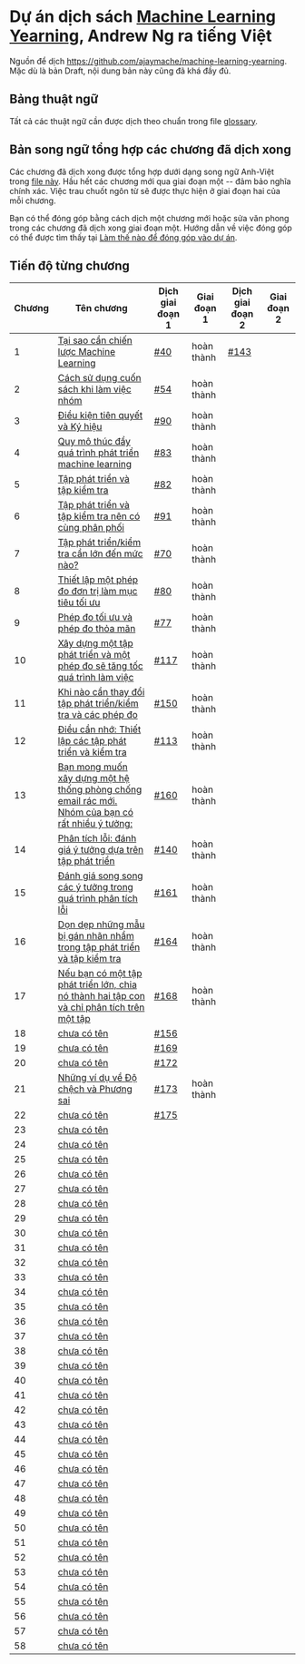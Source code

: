 # Dự án dịch sách [Machine Learning Yearning](https://www.deeplearning.ai/machine-learning-yearning/), Andrew Ng ra tiếng Việt

Nguồn để dịch https://github.com/ajaymache/machine-learning-yearning. Mặc dù là bản Draft, nội dung bản này cũng đã khá đầy đủ.

## Bảng thuật ngữ
Tất cả các thuật ngữ cần được dịch theo chuẩn trong file [glossary](glossary.md).

## Bản song ngữ tổng hợp các chương đã dịch xong
Các chương đã dịch xong được tổng hợp dưới dạng song ngữ Anh-Việt trong [file này](chapters/all_chapters.md). Hầu hết các chương mới qua giai đoạn một -- đảm bảo nghĩa chính xác. Việc trau chuốt ngôn từ sẽ được thực hiện ở giai đoạn hai của mỗi chương. 

Bạn có thể đóng góp bằng cách dịch một chương mới hoặc sửa văn phong trong các chương đã dịch xong giai đoạn một. Hướng dẫn về việc đóng góp có thể được tìm thấy tại [Làm thế nào để đóng góp vào dự án](contribution.md).

## Tiến độ từng chương

| Chương | Tên chương                                                                                                            | Dịch giai đoạn 1              | Giai đoạn 1 | Dịch giai đoạn 2              | Giai đoạn 2 |
|--------|-----------------------------------------------------------------------------------------------------------------------|-------------------------------|-------------|-------------------------------|-------------|
| 1      | [Tại sao cần chiến lược Machine Learning](chapters/ch01.md)                                                           | [#40](http://bit.ly/2qt2j5I)  | hoàn thành  | [#143](http://bit.ly/2paL9t5) |             |
| 2      | [Cách sử dụng cuốn sách khi làm việc nhóm](chapters/ch02.md)                                                          | [#54](http://bit.ly/2P3wMRW)  | hoàn thành  |                               |             |
| 3      | [Điều kiện tiên quyết và Ký hiệu](chapters/ch03.md)                                                                   | [#90](http://bit.ly/2pG1Yfi)  | hoàn thành  |                               |             |
| 4      | [Quy mô thúc đẩy quá trình phát triển machine learning](chapters/ch04.md)                                             | [#83](http://bit.ly/2Bqursa)  | hoàn thành  |                               |             |
| 5      | [Tập phát triển và tập kiểm tra](chapters/ch05.md)                                                                    | [#82](http://bit.ly/2Mt4jmV)  | hoàn thành  |                               |             |
| 6      | [Tập phát triển và tập kiểm tra nên có cùng phân phối](chapters/ch06.md)                                              | [#91](http://bit.ly/2MxIAKE)  | hoàn thành  |                               |             |
| 7      | [Tập phát triển/kiểm tra cần lớn đến mức nào?](chapters/ch07.md)                                                      | [#70](http://bit.ly/35Jetrj)  | hoàn thành  |                               |             |
| 8      | [Thiết lập một phép đo đơn trị làm mục tiêu tối ưu](chapters/ch08.md)                                                 | [#80](http://bit.ly/2pGMCqX)  | hoàn thành  |                               |             |
| 9      | [Phép đo tối ưu và phép đo thỏa mãn](chapters/ch09.md)                                                                | [#77](http://bit.ly/2VVgJXM)  | hoàn thành  |                               |             |
| 10     | [Xây dựng một tập phát triển và một phép đo sẽ tăng tốc quá trình làm việc](chapters/ch10.md)                         | [#117](http://bit.ly/2WdLYxp) | hoàn thành  |                               |             |
| 11     | [ Khi nào cần thay đổi tập phát triển/kiểm tra và các phép đo](chapters/ch11.md)                                      | [#150](http://bit.ly/361NZkJ) | hoàn thành  |                               |             |
| 12     | [Điều cần nhớ: Thiết lập các tập phát triển và kiểm tra](chapters/ch12.md)                                            | [#113](http://bit.ly/2Pe9d9a) | hoàn thành  |                               |             |
| 13     | [Bạn mong muốn xây dựng một hệ thống phòng chống email rác mới. Nhóm của bạn có rất nhiều ý tưởng:](chapters/ch13.md) | [#160](http://bit.ly/2PprDnG) | hoàn thành  |                               |             |
| 14     | [Phân tích lỗi: đánh giá ý tưởng dựa trên tập phát triển](chapters/ch14.md)                                           | [#140](http://bit.ly/2W6QbDa) | hoàn thành  |                               |             |
| 15     | [Đánh giá song song các ý tưởng trong quá trình phân tích lỗi](chapters/ch15.md)                                      | [#161](http://bit.ly/36g8aMf) | hoàn thành  |                               |             |
| 16     | [Dọn dẹp những mẫu bị gán nhãn nhầm trong tập phát triển và tập kiểm tra](chapters/ch16.md)                           | [#164](http://bit.ly/2MRrGqB) | hoàn thành  |                               |             |
| 17     | [Nếu bạn có một tập phát triển lớn, chia nó thành hai tập con và chỉ phân tích trên một tập](chapters/ch17.md)        | [#168](http://bit.ly/2JoQ5RZ) | hoàn thành  |                               |             |
| 18     | [chưa có tên](chapters/ch18.md)                                                                                       | [#156](http://bit.ly/348mZhW) |             |                               |             |
| 19     | [chưa có tên](chapters/ch19.md)                                                                                       | [#169](http://bit.ly/2WhQkUc) |             |                               |             |
| 20     | [chưa có tên](chapters/ch20.md)                                                                                       | [#172](http://bit.ly/2MSAigt) |             |                               |             |
| 21     | [Những ví dụ về Độ chệch và Phương sai](chapters/ch21.md)                                                             | [#173](http://bit.ly/2MSzFn7) | hoàn thành  |                               |             |
| 22     | [chưa có tên](chapters/ch22.md)                                                                                       | [#175](http://bit.ly/2BNdPeH) |             |                               |             |
| 23     | [chưa có tên](chapters/ch23.md)                                                                                       |                               |             |                               |             |
| 24     | [chưa có tên](chapters/ch24.md)                                                                                       |                               |             |                               |             |
| 25     | [chưa có tên](chapters/ch25.md)                                                                                       |                               |             |                               |             |
| 26     | [chưa có tên](chapters/ch26.md)                                                                                       |                               |             |                               |             |
| 27     | [chưa có tên](chapters/ch27.md)                                                                                       |                               |             |                               |             |
| 28     | [chưa có tên](chapters/ch28.md)                                                                                       |                               |             |                               |             |
| 29     | [chưa có tên](chapters/ch29.md)                                                                                       |                               |             |                               |             |
| 30     | [chưa có tên](chapters/ch30.md)                                                                                       |                               |             |                               |             |
| 31     | [chưa có tên](chapters/ch31.md)                                                                                       |                               |             |                               |             |
| 32     | [chưa có tên](chapters/ch32.md)                                                                                       |                               |             |                               |             |
| 33     | [chưa có tên](chapters/ch33.md)                                                                                       |                               |             |                               |             |
| 34     | [chưa có tên](chapters/ch34.md)                                                                                       |                               |             |                               |             |
| 35     | [chưa có tên](chapters/ch35.md)                                                                                       |                               |             |                               |             |
| 36     | [chưa có tên](chapters/ch36.md)                                                                                       |                               |             |                               |             |
| 37     | [chưa có tên](chapters/ch37.md)                                                                                       |                               |             |                               |             |
| 38     | [chưa có tên](chapters/ch38.md)                                                                                       |                               |             |                               |             |
| 39     | [chưa có tên](chapters/ch39.md)                                                                                       |                               |             |                               |             |
| 40     | [chưa có tên](chapters/ch40.md)                                                                                       |                               |             |                               |             |
| 41     | [chưa có tên](chapters/ch41.md)                                                                                       |                               |             |                               |             |
| 42     | [chưa có tên](chapters/ch42.md)                                                                                       |                               |             |                               |             |
| 43     | [chưa có tên](chapters/ch43.md)                                                                                       |                               |             |                               |             |
| 44     | [chưa có tên](chapters/ch44.md)                                                                                       |                               |             |                               |             |
| 45     | [chưa có tên](chapters/ch45.md)                                                                                       |                               |             |                               |             |
| 46     | [chưa có tên](chapters/ch46.md)                                                                                       |                               |             |                               |             |
| 47     | [chưa có tên](chapters/ch47.md)                                                                                       |                               |             |                               |             |
| 48     | [chưa có tên](chapters/ch48.md)                                                                                       |                               |             |                               |             |
| 49     | [chưa có tên](chapters/ch49.md)                                                                                       |                               |             |                               |             |
| 50     | [chưa có tên](chapters/ch50.md)                                                                                       |                               |             |                               |             |
| 51     | [chưa có tên](chapters/ch51.md)                                                                                       |                               |             |                               |             |
| 52     | [chưa có tên](chapters/ch52.md)                                                                                       |                               |             |                               |             |
| 53     | [chưa có tên](chapters/ch53.md)                                                                                       |                               |             |                               |             |
| 54     | [chưa có tên](chapters/ch54.md)                                                                                       |                               |             |                               |             |
| 55     | [chưa có tên](chapters/ch55.md)                                                                                       |                               |             |                               |             |
| 56     | [chưa có tên](chapters/ch56.md)                                                                                       |                               |             |                               |             |
| 57     | [chưa có tên](chapters/ch57.md)                                                                                       |                               |             |                               |             |
| 58     | [chưa có tên](chapters/ch58.md)                                                                                       |                               |             |                               |             |
